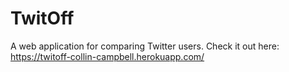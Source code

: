 # TwitOff
A web application for comparing Twitter users.
Check it out here:
https://twitoff-collin-campbell.herokuapp.com/
